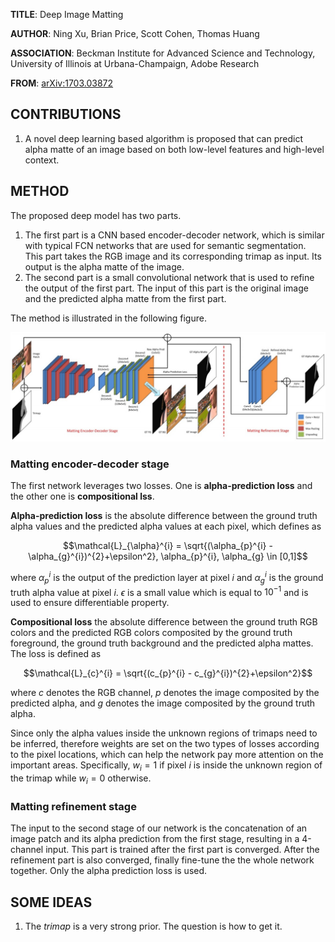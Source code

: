 **TITLE**: Deep Image Matting

**AUTHOR**: Ning Xu, Brian Price, Scott Cohen, Thomas Huang

**ASSOCIATION**: Beckman Institute for Advanced Science and Technology, University of Illinois at Urbana-Champaign, Adobe Research

**FROM**: [arXiv:1703.03872](https://arxiv.org/abs/1703.03872)

## CONTRIBUTIONS ##

1. A novel deep learning based algorithm is proposed that can predict alpha matte of an image based on both low-level features and high-level context.

## METHOD ##

The proposed deep model has two parts. 

1. The first part is a CNN based encoder-decoder network, which is similar with typical FCN networks that are used for semantic segmentation. This part takes the RGB image and its corresponding trimap as input. Its output is the alpha matte of the image. 
2. The second part is a small convolutional network that is used to refine the output of the first part. The input of this part is the original image and the predicted alpha matte from the first part.

The method is illustrated in the following figure.

<img class="img-responsive center-block" src="https://raw.githubusercontent.com/joshua19881228/my_blogs/master/Computer_Vision/Reading_Note/figures/Reading_Note_20170316_Matting_0.jpg" alt="" width="640"/>

### Matting encoder-decoder stage ###

The first network leverages two losses. One is **alpha-prediction loss** and the other one is **compositional lss**.

**Alpha-prediction loss** is the absolute difference between the ground truth alpha values and the predicted alpha values at each pixel, which defines as

$$\mathcal{L}_{\alpha}^{i} = \sqrt{(\alpha_{p}^{i} - \alpha_{g}^{i})^{2}+\epsilon^2}, \alpha_{p}^{i}, \alpha_{g} \in [0,1]$$

where $\alpha_{p}^{i}$ is the output of the prediction layer at pixel $i$ and $\alpha_{g}^{i}$ is the ground truth alpha value at pixel $i$. $\epsilon$ is a small value which is equal to $10^{-1}$ and is used to ensure differentiable property.

**Compositional loss** the absolute difference between the ground truth RGB colors and the predicted RGB colors composited by the ground truth foreground, the ground truth background and the predicted alpha mattes. The loss is defined as

$$\mathcal{L}_{c}^{i} = \sqrt{(c_{p}^{i} - c_{g}^{i})^{2}+\epsilon^2}$$

where $c$ denotes the RGB channel, $p$ denotes the image composited by the predicted alpha, and $g$ denotes the image composited by the ground truth alpha.

Since only the alpha values inside the unknown regions of trimaps need to be inferred, therefore weights are set on the two types of losses according to the pixel locations, which can help the network pay more attention on the important areas. Specifically, $w_{i} = 1$ if pixel $i$ is inside the unknown region of the trimap while $w_{i} = 0$ otherwise.

### Matting refinement stage ###

The input to the second stage of our network is the concatenation of an image patch and its alpha prediction from the first stage, resulting in a 4-channel input. This part is trained after the first part is converged. After the refinement part is also converged, finally fine-tune the the whole network together. Only the alpha prediction loss is used.

## SOME IDEAS ##

1. The *trimap* is a very strong prior. The question is how to get it.